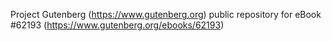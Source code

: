 Project Gutenberg (https://www.gutenberg.org) public repository for eBook #62193 (https://www.gutenberg.org/ebooks/62193)

